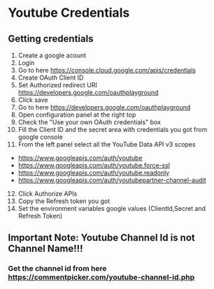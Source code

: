 # Youtube Credentials
## Getting credentials
1. Create a google acount
2. Login
3. Go to here https://console.cloud.google.com/apis/credentials
4. Create OAuth Client ID
5. Set Authorized redirect URI https://developers.google.com/oauthplayground
6. Click save
7. Go to here https://developers.google.com/oauthplayground
8. Open configuration panel at the right top
9. Check the "Use your own OAuth credentials" box
10. Fill the Client ID and the secret area with credentials you got from google console
11. From the left panel select all the YouTube Data API v3 scopes
- https://www.googleapis.com/auth/youtube
- https://www.googleapis.com/auth/youtube.force-ssl
- https://www.googleapis.com/auth/youtube.readonly
- https://www.googleapis.com/auth/youtubepartner-channel-audit
12. Click Authorize APIs
13. Copy the Refresh token you got
14. Set the environment variables google values (ClientId,Secret and Refresh Token)


## Important Note: Youtube Channel Id is not Channel Name!!!
### Get the channel id from here https://commentpicker.com/youtube-channel-id.php
